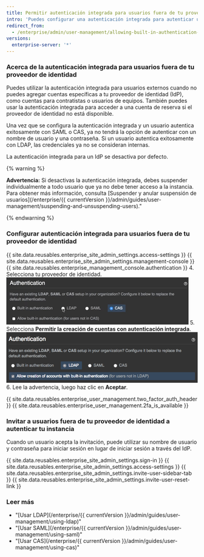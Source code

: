 ```yaml
---
title: Permitir autenticación integrada para usuarios fuera de tu proveedor de identidad
intro: 'Puedes configurar una autenticación integrada para autenticar usuarios que no tienen acceso a tu proveedor de identidad que usa LDAP, SAML o CAS.'
redirect_from:
  - /enterprise/admin/user-management/allowing-built-in-authentication-for-users-outside-your-identity-provider
versions:
  enterprise-server: '*'
---
```


### Acerca de la autenticación integrada para usuarios fuera de tu proveedor de identidad

Puedes utilizar la autenticación integrada para usuarios externos cuando no puedes agregar cuentas específicas a tu proveedor de identidad (IdP), como cuentas para contratistas o usuarios de equipos. También puedes usar la autenticación integrada para acceder a una cuenta de reserva si el proveedor de identidad no está disponible.

Una vez que se configura la autenticación integrada y un usuario autentica exitosamente con SAML o CAS, ya no tendrá la opción de autenticar con un nombre de usuario y una contraseña. Si un usuario autentica exitosamente con LDAP, las credenciales ya no se consideran internas.

La autenticación integrada para un IdP se desactiva por defecto.

{% warning %}

**Advertencia:** Si desactivas la autenticación integrada, debes suspender individualmente a todo usuario que ya no debe tener acceso a la instancia. Para obtener más información, consulta [Suspender y anular suspensión de usuarios](/enterprise/{{ currentVersion }}/admin/guides/user-management/suspending-and-unsuspending-users)."

{% endwarning %}

### Configurar autenticación integrada para usuarios fuera de tu proveedor de identidad

{{ site.data.reusables.enterprise_site_admin_settings.access-settings }}
{{ site.data.reusables.enterprise_site_admin_settings.management-console }}
{{ site.data.reusables.enterprise_management_console.authentication }}
4. Selecciona tu proveedor de identidad. ![Seleccionar la opción proveedor de identidad](/assets/images/enterprise/management-console/identity-provider-select.gif)
5. Selecciona **Permitir la creación de cuentas con autenticación integrada**. ![Seleccionar la opción autenticación integrada](/assets/images/enterprise/management-console/built-in-auth-identity-provider-select.png)
6. Lee la advertencia, luego haz clic en **Aceptar**.

{{ site.data.reusables.enterprise_user_management.two_factor_auth_header }}
{{ site.data.reusables.enterprise_user_management.2fa_is_available }}

### Invitar a usuarios fuera de tu proveedor de identidad a autenticar tu instancia

Cuando un usuario acepta la invitación, puede utilizar su nombre de usuario y contraseña para iniciar sesión en lugar de iniciar sesión a través del IdP.

{{ site.data.reusables.enterprise_site_admin_settings.sign-in }}
{{ site.data.reusables.enterprise_site_admin_settings.access-settings }}
{{ site.data.reusables.enterprise_site_admin_settings.invite-user-sidebar-tab }}
{{ site.data.reusables.enterprise_site_admin_settings.invite-user-reset-link }}

### Leer más

- "[Usar LDAP](/enterprise/{{ currentVersion }}/admin/guides/user-management/using-ldap)"
- "[Usar SAML](/enterprise/{{ currentVersion }}/admin/guides/user-management/using-saml)"
- "[Usar CAS](/enterprise/{{ currentVersion }}/admin/guides/user-management/using-cas)"
